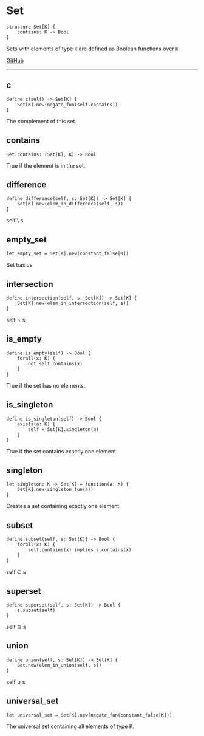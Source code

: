 # Set

```acorn
structure Set[K] {
    contains: K -> Bool
}
```

Sets with elements of type `K` are defined as Boolean functions over `K`

[GitHub](https://github.com/acornprover/acornlib/blob/master/src/set.ac)

---
## c

```acorn
define c(self) -> Set[K] {
    Set[K].new(negate_fun(self.contains))
}
```

The complement of this set.
## contains

```acorn
Set.contains: (Set[K], K) -> Bool
```

True if the element is in the set.
## difference

```acorn
define difference(self, s: Set[K]) -> Set[K] {
    Set[K].new(elem_in_difference(self, s))
}
```

self \ s
## empty_set

```acorn
let empty_set = Set[K].new(constant_false[K])
```

Set basics
## intersection

```acorn
define intersection(self, s: Set[K]) -> Set[K] {
    Set[K].new(elem_in_intersection(self, s))
}
```

self ∩ s
## is_empty

```acorn
define is_empty(self) -> Bool {
    forall(x: K) {
        not self.contains(x)
    }
}
```

True if the set has no elements.
## is_singleton

```acorn
define is_singleton(self) -> Bool {
    exists(a: K) {
        self = Set[K].singleton(a)
    }
}
```

True if the set contains exactly one element.
## singleton

```acorn
let singleton: K -> Set[K] = function(a: K) {
    Set[K].new(singleton_fun(a))
}
```

Creates a set containing exactly one element.
## subset

```acorn
define subset(self, s: Set[K]) -> Bool {
    forall(x: K) {
        self.contains(x) implies s.contains(x)
    }
}
```

self ⊆ s
## superset

```acorn
define superset(self, s: Set[K]) -> Bool {
    s.subset(self)
}
```

self ⊇ s
## union

```acorn
define union(self, s: Set[K]) -> Set[K] {
    Set.new(elem_in_union(self, s))
}
```

self ∪ s
## universal_set

```acorn
let universal_set = Set[K].new(negate_fun(constant_false[K]))
```

The universal set containing all elements of type K.
